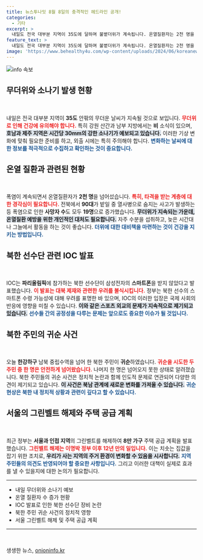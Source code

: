 ```yaml
---
title: 뉴스투나잇 8월 8일의 충격적인 헤드라인 공개!
categories:
  - 기타
excerpt: >
  내일도 전국 대부분 지역이 35도에 달하며 불볕더위가 계속됩니다. 온열질환자는 2천 명을 넘어, 사망자는 19명에 이르렀습니다. 북한 선수단에 대한 의혹과 귀순 소식, 그린벨트 해제 등 다양한 이슈가 쏟아지는 가운데, 어떤 변화가 우리를 기다리고 있을까요?
feature_text: >
  내일도 전국 대부분 지역이 35도에 달하며 불볕더위가 계속됩니다. 온열질환자는 2천 명을 넘어, 사망자는 19명에 이르렀습니다. 북한 선수단에 대한 의혹과 귀순 소식, 그린벨트 해제 등 다양한 이슈가 쏟아지는 가운데, 어떤 변화가 우리를 기다리고 있을까요?
image: 'https://www.behealthy4u.com/wp-content/uploads/2024/06/koreanews.jpg'
---
```


<p><img src="https://www.behealthy4u.com/wp-content/uploads/2024/06/koreanews.jpg" alt="info 속보" /></p>

<h2 data-ke-size="size26">무더위와 소나기 발생 현황</h2>

<p data-ke-size="size16">&nbsp;</p>

<p>내일은 전국 대부분 지역이 <b>35도</b> 안팎의 무더운 날씨가 지속될 것으로 보입니다. <b><span style="color: #ee2323;">무더위로 인해 건강에 유의해야 합니다.</span></b> 특히 강원 산간과 남부 지방에서는 <b>비</b> 소식이 있으며, <b><span style="background-color: #21538527;">호남과 제주 지역은 시간당 30mm의 강한 소나기가 예보되고 있습니다.</span></b> 이러한 기상 변화에 맞춰 필요한 준비를 하고, 외출 시에는 특히 주의해야 합니다. <b><span style="color: #1a5490;">변화하는 날씨에 대한 정보를 적극적으로 수집하고 확인하는 것이 중요합니다.</span></b></p>

<h2 data-ke-size="size26">온열 질환과 관련된 현황</h2>

<p data-ke-size="size16">&nbsp;</p>

<p>폭염이 계속되면서 온열질환자가 <b>2천 명</b>을 넘어섰습니다. <b><span style="color: #ee2323;">특히, 타격을 받는 계층에 대한 경각심이 필요합니다.</span></b> 전북에서 <b>90대</b>가 밭일 중 열사병으로 숨지는 사고가 발생하는 등 폭염으로 인한 <b>사망자 수</b>도 모두 <b>19명</b>으로 증가했습니다. <b><span style="background-color: #21538527;">무더위가 지속되는 가운데, 온열질환 예방을 위한 개인적인 대처도 필요합니다.</span></b> 자주 수분을 섭취하고, 늦은 시간대나 그늘에서 활동을 하는 것이 좋습니다. <b><span style="color: #1a5490;">더위에 대한 대비책을 마련하는 것이 건강을 지키는 방법입니다.</span></b></p>

<h2 data-ke-size="size26">북한 선수단 관련 IOC 발표</h2>

<p data-ke-size="size16">&nbsp;</p>

<p>IOC는 <b>파리올림픽</b>에 참가하는 북한 선수단이 삼성전자의 <b>스마트폰</b>을 받지 않았다고 발표했습니다. <b><span style="color: #ee2323;">이 발표는 대북 제재와 관련한 우려를 불식시킵니다.</span></b> 정부는 북한 선수의 스마트폰 수령 가능성에 대해 우려를 표명한 바 있으며, IOC의 이러한 입장은 국제 사회의 반응에 영향을 미칠 수 있습니다. <b><span style="background-color: #21538527;">이와 같은 스포츠 외교의 문제가 지속적으로 제기되고 있습니다.</span></b> <b><span style="color: #1a5490;">선수들 간의 공정성을 다루는 문제는 앞으로도 중요한 이슈가 될 것입니다.</span></b></p>

<h2 data-ke-size="size26">북한 주민의 귀순 사건</h2>

<p data-ke-size="size16">&nbsp;</p>

<p>오늘 <b>한강하구</b> 남북 중립수역을 넘어 한 북한 주민이 <b>귀순</b>하였습니다. <b><span style="color: #ee2323;">귀순을 시도한 두 주민 중 한 명은 안전하게 넘어왔습니다.</span></b> 나머지 한 명은 넘어오지 못한 상태로 알려졌습니다. 북한 주민들의 귀순 사건은 정치적 논란과 함께 인도적 문제로 연관되어 다양한 의견이 제기되고 있습니다. <b><span style="background-color: #21538527;">이 사건은 북남 관계에 새로운 변화를 가져올 수 있습니다.</span></b> <b><span style="color: #1a5490;">귀순 현상은 북한 내 정치적 상황과 관련이 깊다고 할 수 있습니다.</span></b></p>

<h2 data-ke-size="size26">서울의 그린벨트 해제와 주택 공급 계획</h2>

<p data-ke-size="size16">&nbsp;</p>

<p>최근 정부는 <b>서울과 인접 지역</b>의 그린벨트를 해제하여 <b>8만 가구</b> 주택 공급 계획을 발표했습니다. <b><span style="color: #ee2323;">그린벨트 해제는 이명박 정부 이후 12년 만의 일입니다.</span></b> 이는 치솟는 집값을 잡기 위한 조치로, <b><span style="background-color: #21538527;">우리가 사는 지역의 주거 환경이 변화할 수 있음을 시사합니다.</span></b> <b><span style="color: #1a5490;">지역 주민들의 의견도 반영되어야 할 중요한 사항입니다.</span></b> 그리고 이러한 대책이 실제로 효과를 낼 수 있을지에 대한 논의가 필요합니다.</p>

<hr/>

<ul>
    <li>내일 무더위와 소나기 예보</li>
    <li>온열 질환자 수 증가 현황</li>
    <li>IOC 발표로 인한 북한 선수단 장비 논란</li>
    <li>북한 주민 귀순 사건의 정치적 영향</li>
    <li>서울 그린벨트 해제 및 주택 공급 계획</li>
</ul>

<hr/>

<p data-ke-size="size16">&nbsp;</p>
생생한 뉴스, <a href="https://onioninfo.kr" rel="dofollow">onioninfo.kr</a>


